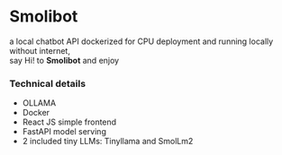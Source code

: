 # Smolibot
a local chatbot API dockerized for CPU deployment and running locally without internet,  
say Hi! to **Smolibot** and enjoy  

### Technical details  
- OLLAMA
- Docker
- React JS simple frontend
- FastAPI model serving
- 2 included tiny LLMs: Tinyllama and SmolLm2
